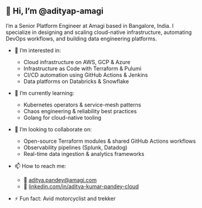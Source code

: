 ## 👋 Hi, I’m @adityap-amagi

I’m a Senior Platform Engineer at Amagi based in Bangalore, India. I specialize in designing and scaling cloud-native infrastructure, automating DevOps workflows, and building data engineering platforms.

- 👀 I’m interested in:
  - Cloud infrastructure on AWS, GCP & Azure  
  - Infrastructure as Code with Terraform & Pulumi  
  - CI/CD automation using GitHub Actions & Jenkins  
  - Data platforms on Databricks & Snowflake  

- 🌱 I’m currently learning:
  - Kubernetes operators & service-mesh patterns  
  - Chaos engineering & reliability best practices  
  - Golang for cloud-native tooling  

- 💞️ I’m looking to collaborate on:
  - Open-source Terraform modules & shared GitHub Actions workflows  
  - Observability pipelines (Splunk, Datadog)  
  - Real-time data ingestion & analytics frameworks  

- 📫 How to reach me:
  - 📧 aditya.pandey@amagi.com  
  - 🔗 [linkedin.com/in/aditya-kumar-pandey-cloud  ](https://www.linkedin.com/in/aditya-kumar-pandey-cloud/)

- ⚡ Fun fact: Avid motorcyclist and trekker
<!---
adityap-amagi/adityap-amagi is a ✨ special ✨ repository because its `README.md` (this file) appears on your GitHub profile.
You can click the Preview link to take a look at your changes.
--->
